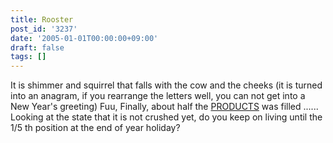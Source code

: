 ```yaml
---
title: Rooster
post_id: '3237'
date: '2005-01-01T00:00:00+09:00'
draft: false
tags: []
---
```


It is shimmer and squirrel that falls with the cow and the cheeks (it is turned into an anagram, if you rearrange the letters well, you can not get into a New Year's greeting) Fuu, Finally, about half the [PRODUCTS](/category/products) was filled ...... Looking at the state that it is not crushed yet, do you keep on living until the 1/5 th position at the end of year holiday?
